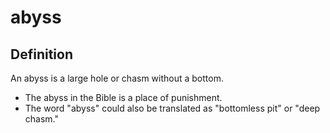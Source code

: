 # abyss

## Definition

An abyss is a large hole or chasm without a bottom.

* The abyss in the Bible is a place of punishment.
* The word "abyss" could also be translated as "bottomless pit" or "deep chasm."